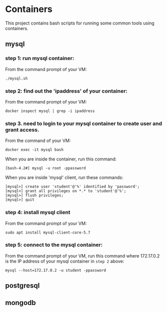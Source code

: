 # Containers
This project contains bash scripts for running some common tools using containers.

## mysql

### step 1: run mysql container:
From the command prompt of your VM:
```
./mysql.sh
```

### step 2: find out the 'ipaddress' of your container:
From the command prompt of your VM:
```shellscripts
docker inspect mysql | grep -i ipaddress
```

### step 3. need to login to your mysql container to create user and grant access.
From the command of your VM:

```
docker exec -it mysql bash
```

When you are inside the container, run this command:

```
[bash-4.2#] mysql -u root -ppassword
```

When you are inside 'mysql' client, run these commands:

```
[mysql>] create user 'student'@'%' identified by 'password';
[mysql>] grant all privileges on *.* to 'student'@'%';
[mysql>] flush privileges;
[mysql>] quit
```

### step 4: install mysql client
From the command prompt of your VM:
```
sudo apt install mysql-client-core-5.7
```

### step 5: connect to the mysql container:
From the command prompt of your VM, run this command where 172.17.0.2 is 
the IP address of your mysql container in `step 2` above:

```
mysql --host=172.17.0.2 -u student -ppassword
```

## postgresql


## mongodb
